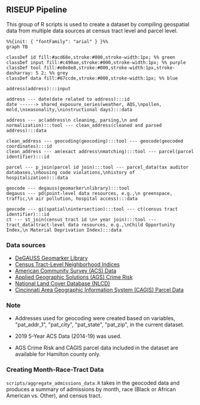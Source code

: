 ## RISEUP Pipeline

This group of R scripts is used to create a dataset by compiling geospatial data from multiple data sources at census tract level and parcel level.

```mermaid
%%{init: { "fontFamily": "arial" } }%%
graph TB

classDef id fill:#acd68e,stroke:#000,stroke-width:1px; %% green
classDef input fill:#c490ae,stroke:#000,stroke-width:1px; %% purple
classDef tool fill:#e8e8e8,stroke:#000,stroke-width:1px,stroke-dasharray: 5 2; %% grey
classDef data fill:#67ccde,stroke:#000,stroke-width:1px; %% blue

address(address):::input

address --- date(date related to address):::id
date ------> shared_exposure_series(weather, AQS,\npollen, mold,\nseasonality,\ninstructional days):::data

address --- ac(address\n cleaning, parsing,\n and normalization):::tool --- clean_address(cleaned and parsed address):::data

clean_address --- geocoding(geocoding):::tool --- geocode(geocoded coordinates):::id
clean_address --- am(exact address\nmatching):::tool --- parcel(parcel identifier):::id

parcel --- p_join(parcel id join):::tool --- parcel_data(tax auditor databases,\nhousing code violations,\nhistory of hospitalization):::data

geocode --- degauss(geomarker\nlibrary):::tool
degauss --- pd(point-level data resources, e.g.,\n greenspace, traffic,\n air pollution, hospital access):::data

geocode --- gi(spatial\nintersection):::tool --- ct(census tract identifier):::id
ct --- st_join(census tract id \n+ year join):::tool --- tract_data(tract-level data resources, e.g.,\nChild Opportunity Index,\n Material Deprivation Index):::data
```

### Data sources
  
- [DeGAUSS Geomarker Library](https://degauss.org/)
- [Census Tract-Level Neighborhood Indices](https://github.com/geomarker-io/tract_indices/#census-tract-level-neighborhood-indices)
- [American Community Survey (ACS) Data](https://www.census.gov/programs-surveys/acs/data.html)
- [Applied Geographic Solutions (AGS) Crime Risk](https://appliedgeographic.com/crimerisk/)
- [National Land Cover Database (NLCD)](https://www.usgs.gov/centers/eros/science/national-land-cover-database)
- [Cincinnati Area Geographic Information System (CAGIS) Parcel Data](https://data-cagisportal.opendata.arcgis.com/)

### Note
- Addresses used for geocoding were created based on variables, "pat_addr_1", "pat_city", "pat_state", "pat_zip", in the current dataset.

- 2019 5-Year ACS Data (2014-19) was used.

- AGS Crime Risk and CAGIS parcel data included in the dataset are available for Hamilton county only.

### Creating Month-Race-Tract Data

`scripts/aggregate_admissions_data.R` takes in the geocoded data and produces a summary of admissions by month, race (Black or African American vs. Other), and census tract.

